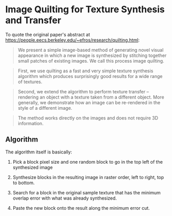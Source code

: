# Image Quilting for Texture Synthesis and Transfer

To quote the original paper's abstract at https://people.eecs.berkeley.edu/~efros/research/quilting.html:

>We present a simple image-based method of generating novel visual appearance 
in which a new image is synthesized by stitching
together small patches of existing images. We call this process image quilting.

>First, we use quilting as a fast and very simple texture
synthesis algorithm which produces surprisingly good results for
a wide range of textures.

>Second, we extend the algorithm to perform texture transfer – rendering an object with a texture taken from
a different object. More generally, we demonstrate how an image
can be re-rendered in the style of a different image.

>The method
works directly on the images and does not require 3D information.

## Algorithm

The algorithm itself is basically:

1) Pick a block pixel size and one random block to go in the top left of the synthesized image

2) Synthesize blocks in the resulting image in raster order, left to right, top to bottom.

3) Search for a block in the original sample texture that has the minimum overlap error with what was already synthesized.

4) Paste the new block onto the result along the minimum error cut.
